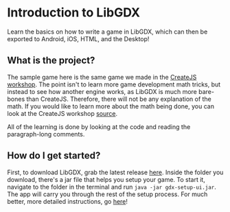 # Introduction to LibGDX
Learn the basics on how to write a game in LibGDX, which can then be exported to Android, iOS, HTML, and the Desktop!

## What is the project?
The sample game here is the same game we made in the [CreateJS workshop](https://github.com/luacm/createjs-intro). The point isn't to learn more game development math tricks, but instead to see how another engine works, as LibGDX is much more bare-bones than CreateJS. Therefore, there will not be any explanation of the math. If you would like to learn more about the math being done, you can look at the CreateJS workshop [source](https://github.com/luacm/createjs-intro/blob/master/js/game.js).  

All of the learning is done by looking at the code and reading the paragraph-long comments.

## How do I get started?

First, to download LibGDX, grab the latest release [here](http://libgdx.badlogicgames.com/download.html). Inside the folder you download, there's a jar file that helps you setup your game. To start it, navigate to the folder in the terminal and run ```java -jar gdx-setup-ui.jar```. The app will carry you through the rest of the setup process. For much better, more detailed instructions, go [here](https://github.com/libgdx/libgdx/wiki)!
